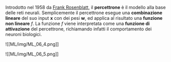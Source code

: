 Introdotto nel 1958 da [Frank Rosenblatt](https://it.wikipedia.org/wiki/Frank_Rosenblatt), il **percettrone** è il modello alla base delle reti neurali.
Semplicemente il percettrone esegue una **combinazione lineare** del suo input $\mathbf{x}$ con dei pesi $\mathbf{w}$, ed applica al risultato una **funzione non lineare** $f$.
La funzione $f$ viene interpretata come una **funzione di attivazione** del percettrone, richiamando infatti il comportamento dei neuroni biologici.

![[ML/img/ML_06_4.png]]

![[ML/img/ML_06_5.png]]


